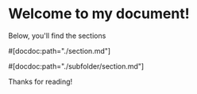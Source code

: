 # Welcome to my document!
Below, you'll find the sections

#[docdoc:path="./section.md"]

#[docdoc:path="./subfolder/section.md"]

Thanks for reading!
